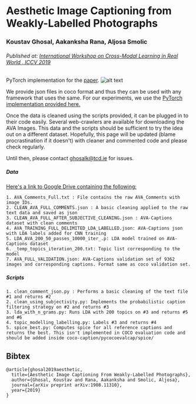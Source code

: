  
 # Aesthetic Image Captioning from Weakly-Labelled Photographs
 ### Koustav Ghosal, Aakanksha Rana, Aljosa Smolic
 ###### Published at: [International Workshop on Cross-Modal Learning in Real World , ICCV 2019](https://cromol.github.io/)

PyTorch implementation for the [paper](https://arxiv.org/abs/1908.11310).
![alt text](https://v-sense.scss.tcd.ie/wp-content/uploads/2019/08/Screenshot-from-2019-08-26-15-59-18.png, "Results")


We provide json files in coco format and thus they can be used with any framework that uses the same. For our experiments, we use the [PyTorch implementation provided here.](https://github.com/ruotianluo/ImageCaptioning.pytorch.git)

Once the data is cleaned using the scripts provided, it can be plugged in to their code easily. Several web-crawlers are available for downloading the AVA Images. This data and the scripts should be sufficient to try the idea out on a different dataset. Hopefully, this page will be updated (blame procrastination if it doesn't) with cleaner and commented code and please check regularly. 

Until then, please contact ghosalk@tcd.ie for issues. 
##### Data

[Here's a link to Google Drive containing the following:](https://drive.google.com/drive/folders/1WPNUfUwk__fYF_P1pO4gSFXHRYjBwpCY?usp=sharing)

```
1. AVA_Comments_Full.txt : File contains the raw AVA_Comments with image IDs.
2. CLEAN_AVA_FULL_COMMENTS.json : A basic cleaning applied to the raw text data and saved as json
3. CLEAN_AVA_FULL_AFTER_SUBJECTIVE_CLEANING.json : AVA-Captions dataset with clean comments
4. AVA_TRAINING_FULL_DELIMITED_LDA_LABELLED.json: AVA-Captions json with LDA labels added for CNN training
5. LDA_AVA_200_50_passes_10000_iter_.p: LDA model trained on AVA-Captions dataset
6. _temp_topics_iteration_200.txt: Topic list corresponding to the model
7. AVA_FULL_VALIDATION.json: AVA-Captions validation set of 9362 images and corresponding captions. Format same as coco validation set.
```
##### Scripts

```
1. clean_comment_json.py : Performs a basic cleaning of the text file #1 and returns #2
2. clean_using_subjectivity.py: Implements the probabilistic caption filtering strategy on #2 and returns #3
3. lda_with_n_grams.py: Runs LDA with 200 topics on #3 and returns #5 and #6
4. topic_modelling_labelling.py: Labels #3 and returns #4
5. spice_best.py: Computes spice for all reference captions and returns the best. This isn't implemented in COCO evaluation code and should be added inside coco-caption/pycocoevalcap/spice/
```

## Bibtex
```
@article{ghosal2019aesthetic,
  title={Aesthetic Image Captioning From Weakly-Labelled Photographs},
  author={Ghosal, Koustav and Rana, Aakanksha and Smolic, Aljosa},
  journal={arXiv preprint arXiv:1908.11310},
  year={2019}
}
```





